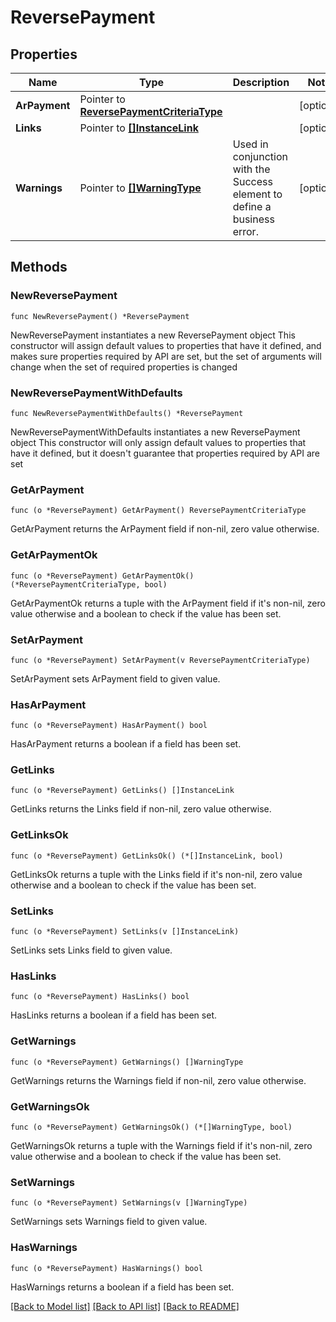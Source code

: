 # ReversePayment

## Properties

Name | Type | Description | Notes
------------ | ------------- | ------------- | -------------
**ArPayment** | Pointer to [**ReversePaymentCriteriaType**](ReversePaymentCriteriaType.md) |  | [optional] 
**Links** | Pointer to [**[]InstanceLink**](InstanceLink.md) |  | [optional] 
**Warnings** | Pointer to [**[]WarningType**](WarningType.md) | Used in conjunction with the Success element to define a business error. | [optional] 

## Methods

### NewReversePayment

`func NewReversePayment() *ReversePayment`

NewReversePayment instantiates a new ReversePayment object
This constructor will assign default values to properties that have it defined,
and makes sure properties required by API are set, but the set of arguments
will change when the set of required properties is changed

### NewReversePaymentWithDefaults

`func NewReversePaymentWithDefaults() *ReversePayment`

NewReversePaymentWithDefaults instantiates a new ReversePayment object
This constructor will only assign default values to properties that have it defined,
but it doesn't guarantee that properties required by API are set

### GetArPayment

`func (o *ReversePayment) GetArPayment() ReversePaymentCriteriaType`

GetArPayment returns the ArPayment field if non-nil, zero value otherwise.

### GetArPaymentOk

`func (o *ReversePayment) GetArPaymentOk() (*ReversePaymentCriteriaType, bool)`

GetArPaymentOk returns a tuple with the ArPayment field if it's non-nil, zero value otherwise
and a boolean to check if the value has been set.

### SetArPayment

`func (o *ReversePayment) SetArPayment(v ReversePaymentCriteriaType)`

SetArPayment sets ArPayment field to given value.

### HasArPayment

`func (o *ReversePayment) HasArPayment() bool`

HasArPayment returns a boolean if a field has been set.

### GetLinks

`func (o *ReversePayment) GetLinks() []InstanceLink`

GetLinks returns the Links field if non-nil, zero value otherwise.

### GetLinksOk

`func (o *ReversePayment) GetLinksOk() (*[]InstanceLink, bool)`

GetLinksOk returns a tuple with the Links field if it's non-nil, zero value otherwise
and a boolean to check if the value has been set.

### SetLinks

`func (o *ReversePayment) SetLinks(v []InstanceLink)`

SetLinks sets Links field to given value.

### HasLinks

`func (o *ReversePayment) HasLinks() bool`

HasLinks returns a boolean if a field has been set.

### GetWarnings

`func (o *ReversePayment) GetWarnings() []WarningType`

GetWarnings returns the Warnings field if non-nil, zero value otherwise.

### GetWarningsOk

`func (o *ReversePayment) GetWarningsOk() (*[]WarningType, bool)`

GetWarningsOk returns a tuple with the Warnings field if it's non-nil, zero value otherwise
and a boolean to check if the value has been set.

### SetWarnings

`func (o *ReversePayment) SetWarnings(v []WarningType)`

SetWarnings sets Warnings field to given value.

### HasWarnings

`func (o *ReversePayment) HasWarnings() bool`

HasWarnings returns a boolean if a field has been set.


[[Back to Model list]](../README.md#documentation-for-models) [[Back to API list]](../README.md#documentation-for-api-endpoints) [[Back to README]](../README.md)


